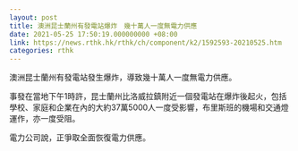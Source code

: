 ```yaml
---
layout: post
title: 澳洲昆士蘭州有發電站爆炸　幾十萬人一度無電力供應
date: 2021-05-25 17:50:19.000000000 +08:00
link: https://news.rthk.hk/rthk/ch/component/k2/1592593-20210525.htm
categories: rthk
---
```


澳洲昆士蘭州有發電站發生爆炸，導致幾十萬人一度無電力供應。

事發在當地下午1時許，昆士蘭州比洛威拉鎮附近一個發電站在爆炸後起火，包括學校、家庭和企業在內的大約37萬5000人一度受影響，布里斯班的機場和交通燈運作，亦一度受阻。

電力公司說，正爭取全面恢復電力供應。
